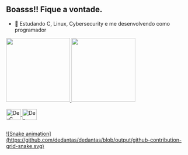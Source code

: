 ## Boasss!! Fique a vontade.

- 🌱 Estudando C, Linux, Cybersecurity e me desenvolvendo como programador
<div>
  <a href="https://github.com/dedantas">
  <img height="175em" src="https://github-readme-stats.vercel.app/api?username=dedantas&show_icons=true&theme=nightowl&include_all_commits=true&count_private=true"/>
  <img height="175em" src="https://github-readme-stats.vercel.app/api/top-langs/?username=dedantas&layout=compact&langs_count=16&theme=nightowl"/>
</div>

<div style="display: inline_block"><br>
  <img align="center" alt="De-C" height="30" width="40" src="https://cdn.jsdelivr.net/gh/devicons/devicon@latest/icons/c/c-original.svg">
  <img align="center" alt="De-Linux" height="30" width="40" src="https://cdn.jsdelivr.net/gh/devicons/devicon@latest/icons/linux/linux-original.svg">
</div>

##

<div>
  ![Snake animation](https://github.com/dedantas/dedantas/blob/output/github-contribution-grid-snake.svg)
  
</div>
          
